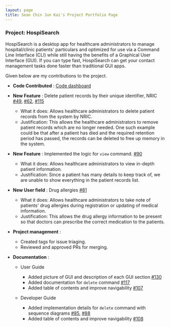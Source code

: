 ```yaml
---
layout: page
title: Sean Chin Jun Kai's Project Portfolio Page
---
```


### Project: HospiSearch

HospiSearch is a desktop app for healthcare administrators to manage hospital/clinic patients' particulars and optimized for use via a Command Line Interface (CLI) while still having the benefits of a Graphical User Interface (GUI). If you can type fast, HospiSearch can get your contact management tasks done faster than traditional GUI apps.

Given below are my contributions to the project.

* **Code Contributed** : [Code dashboard](https://nus-cs2103-ay2223s2.github.io/tp-dashboard/?search=SeanChinJunKai&breakdown=true&sort=groupTitle%20dsc&sortWithin=title&since=2023-02-17&timeframe=commit&mergegroup=&groupSelect=groupByRepos&checkedFileTypes=docs~functional-code~test-code~other)


* **New Feature** : Delete patient records by their unique identifier, NRIC [\#49](https://github.com/AY2223S2-CS2103T-T11-4/tp/pull/49), [\#62](https://github.com/AY2223S2-CS2103T-T11-4/tp/pull/62), [\#115](https://github.com/AY2223S2-CS2103T-T11-4/tp/pull/115)
    * What it does: Allows healthcare administrators to delete patient records from the system by NRIC.
    * Justification: This allows the healthcare administrators to remove patient records which are no longer needed. One such example could be that after a patient has died and the required retention period has passed, the records can be deleted to free up memory in the system.


* **New Feature** : Implemented the logic for `view` command. [\#90](https://github.com/AY2223S2-CS2103T-T11-4/tp/pull/90)
    * What it does: Allows healthcare administrators to view in-depth patient information.
    * Justification: Since a patient has many details to keep track of, we are unable to show everything in the patient records list.


* **New User field** : Drug allergies [\#81](https://github.com/AY2223S2-CS2103T-T11-4/tp/pull/81)
    * What it does: Allows healthcare administrators to take note of patients' drug allergies during registration or updating of medical information.
    * Justification: This allows the drug allergy information to be present so that doctors can prescribe the correct medication to the patients.


* **Project management** :
    * Created tags for issue triaging.
    * Reviewed and approved PRs for merging.


* **Documentation** :
    * User Guide
        * Added picture of GUI and description of each GUI section [\#130](https://github.com/AY2223S2-CS2103T-T11-4/tp/pull/130)
        * Added documentation for `delete` command [\#117](https://github.com/AY2223S2-CS2103T-T11-4/tp/pull/117)
        * Added table of contents and improve navigability [\#107](https://github.com/AY2223S2-CS2103T-T11-4/tp/pull/107)

    * Developer Guide
        * Added implementation details for `delete` command with sequence diagrams [\#85](https://github.com/AY2223S2-CS2103T-T11-4/tp/pull/85), [\#88](https://github.com/AY2223S2-CS2103T-T11-4/tp/pull/88)
        * Added table of contents and improve navigability [\#108](https://github.com/AY2223S2-CS2103T-T11-4/tp/pull/108)
